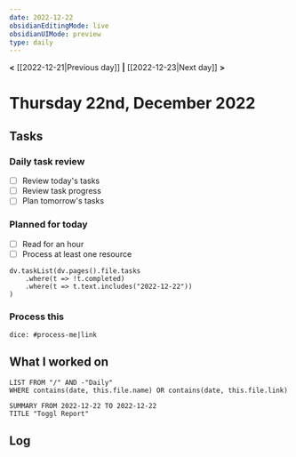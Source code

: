 ```yaml
---
date: 2022-12-22
obsidianEditingMode: live
obsidianUIMode: preview
type: daily
---
```


**<** [[2022-12-21|Previous day]] **|** [[2022-12-23|Next day]] **>**

# Thursday 22nd, December 2022

## Tasks

### Daily task review
- [ ] Review today's tasks
- [ ] Review task progress
- [ ] Plan tomorrow's tasks

### Planned for today
- [ ] Read for an hour
- [ ] Process at least one resource

```dataviewjs
dv.taskList(dv.pages().file.tasks
	.where(t => !t.completed)
	.where(t => t.text.includes("2022-12-22"))
)
```

### Process this
`dice: #process-me|link`

## What I worked on
```dataview
LIST FROM "/" AND -"Daily"
WHERE contains(date, this.file.name) OR contains(date, this.file.link)
```

```toggl
SUMMARY FROM 2022-12-22 TO 2022-12-22
TITLE "Toggl Report"
```

## Log

